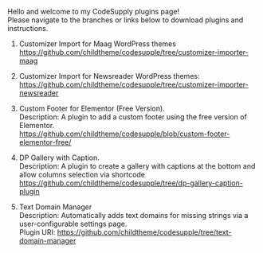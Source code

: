 Hello and welcome to my CodeSupply plugins page! </br>
Please navigate to the branches or links below to download plugins and instructions.

1) Customizer Import for Maag WordPress themes  </br>
https://github.com/childtheme/codesupple/tree/customizer-importer-maag 

2) Customizer Import for Newsreader WordPress themes: </br>
https://github.com/childtheme/codesupple/tree/customizer-importer-newsreader

4) Custom Footer for Elementor (Free Version). </br>
Description: A plugin to add a custom footer using the free version of Elementor. </br>
https://github.com/childtheme/codesupple/blob/custom-footer-elementor-free/

5) DP Gallery with Caption. </br>
Description: A plugin to create a gallery with captions at the bottom and allow columns selection via shortcode </br>
https://github.com/childtheme/codesupple/tree/dp-gallery-caption-plugin

5) Text Domain Manager  </br>
Description: Automatically adds text domains for missing strings via a user-configurable settings page. </br>
Plugin URI: https://github.com/childtheme/codesupple/tree/text-domain-manager



